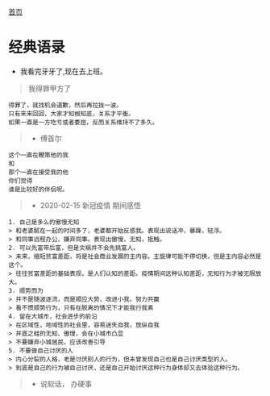[首页](/)
# 经典语录

- 我看完牙牙了,现在去上班。

> 我得罪甲方了

```text
得罪了，就找机会道歉，然后再拉拢一波。
只有来来回回，大家才知根知底，关系才平衡。
如果一直是一方吃亏或者委屈，反而关系维持不了多久。
```

> - 傅首尔

```text
这个一直在鞭策他的我
和
那个一直在接受我的他
你们觉得
谁是比较好的伴侣呢。
```

> - 2020-02-15 新冠疫情 期间感悟

```text
1. 自己是多么的傲慢无知
> 和老婆腻在一起的时间多了，老婆都开始反感我。表现出说话冲，暴躁，轻浮。
> 和同事远程办公，嫌弃同事。表现出傲慢，无知，抵触。
2. 可以先富带后富，但是灾祸并不会先挑富人。
> 未来，缩短贫富差距，将是社会商业发展的主内容。主旋律可能不停切换，但是主内容必然是这个。
> 往往贫富差距的基础表现，是人们认知的差距。疫情期间这种认知差距，无知行为才被无限放大。
3. 顺势而为
> 并不是随波逐流，而是顺应大势，改进小我，努力共赢
> 看不惯顺势行为，只有在脱离的情况下才能我行我素
4. 留在大城市，社会进步的前沿
> 在区域性，地域性的社会里，容易迷失自我，放纵自我
> 井底之蛙的无知、傲慢，会在小城市凸显
> 不要嫌弃小城居民，应该改善引导
5. 不要做自己讨厌的人
> 内心分裂的人格，老是讨厌别人的行为，但未曾发现自己也是自己讨厌类型的人。
> 到底是自己的行为被自己讨厌，还是自己开始讨厌这种行为身体却又去体验这种行为。
```

> - 说软话， 办硬事
